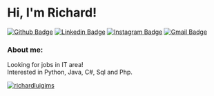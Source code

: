 # Hi, I'm Richard!
[![Github Badge](https://img.shields.io/badge/-Github-000?style=flat-square&logo=Github&logoColor=white&link=https://github.com/richardluigi)](https://github.com/richardluigi)
[![Linkedin Badge](https://img.shields.io/badge/-LinkedIn-blue?style=flat-square&logo=Linkedin&logoColor=white&link=https://www.linkedin.com/in/richardluigims)](https://www.linkedin.com/in/richardluigims)
[![Instagram Badge](https://img.shields.io/badge/Instagram-E4405F?style=flat-square&logo=instagram&logoColor=white&link=https://instagram.com/richardluigi_ms)](https://instagra.com/richardluigi_ms)
[![Gmail Badge](https://img.shields.io/badge/-Gmail-c14438?style=flat-square&logo=Gmail&logoColor=white&link=mailto:richardluigims@gmail)](mailto:richardluigims@gmail.com)

### About me:
Looking for jobs in IT area! <br />
Interested in Python, Java, C#, Sql and Php. 

[![richardluigims](https://github-readme-stats.vercel.app/api/top-langs/?username=richardluigims&hide=html&layout=compact&theme=default)](https://github.com/anuraghazra/github-readme-stats)

<!---
richardluigi/richardluigi is a ✨ special ✨ repository because its `README.md` (this file) appears on your GitHub profile.
You can click the Preview link to take a look at your changes.
--->
